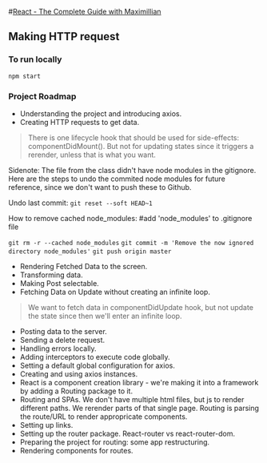 #[React - The Complete Guide with Maximillian](https://www.udemy.com/react-the-complete-guide-incl-redux/learn/lecture/8125770#questions/6946374)

## Making HTTP request

### To run locally
`npm start`

### Project Roadmap

* Understanding the project and introducing axios.
* Creating HTTP requests to get data.
> There is one lifecycle hook that should be used for side-effects: componentDidMount(). But not for updating states since it triggers a rerender, unless that is what you want.

Sidenote: The file from the class didn't have node modules in the gitignore. Here are the steps to undo the commited node modules for future reference, since we don't want to push these to Github. 

Undo last commit:
`git reset --soft HEAD~1`

How to remove cached node_modules:
#add 'node_modules' to .gitignore file

`git rm -r --cached node_modules`
`git commit -m 'Remove the now ignored directory node_modules'`
`git push origin master`

* Rendering Fetched Data to the screen.
* Transforming data.
* Making Post selectable.
* Fetching Data on Update without creating an infinite loop. 

> We want to fetch data in componentDidUpdate hook, but not update the state since then we'll enter an infinite loop.

* Posting data to the server.
* Sending a delete request.
* Handling errors locally.
* Adding interceptors to execute code globally.
* Setting a default global configuration for axios.
* Creating and using axios instances.
* React is a component creation library - we're making it into a framework by adding a Routing package to it.
* Routing and SPAs. We don't have multiple html files, but js to render different paths. We rerender parts of that single page. Routing is parsing the route/URL to render appropricate components. 
* Setting up links.
* Setting up the router package. React-router vs react-router-dom.
* Preparing the project for routing: some app restructuring.
* Rendering components for routes.